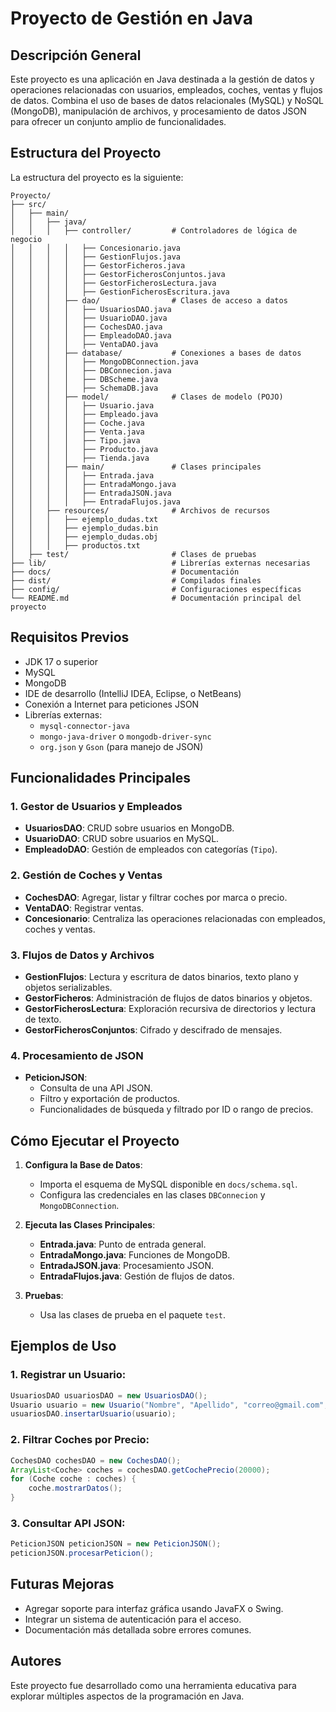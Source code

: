# Proyecto de Gestión en Java

## **Descripción General**
Este proyecto es una aplicación en Java destinada a la gestión de datos y operaciones relacionadas con usuarios, empleados, coches, ventas y flujos de datos. Combina el uso de bases de datos relacionales (MySQL) y NoSQL (MongoDB), manipulación de archivos, y procesamiento de datos JSON para ofrecer un conjunto amplio de funcionalidades.

## **Estructura del Proyecto**
La estructura del proyecto es la siguiente:

```
Proyecto/
├── src/
│   ├── main/
│   │   ├── java/
│   │   │   ├── controller/         # Controladores de lógica de negocio
│   │   │   │   ├── Concesionario.java
│   │   │   │   ├── GestionFlujos.java
│   │   │   │   ├── GestorFicheros.java
│   │   │   │   ├── GestorFicherosConjuntos.java
│   │   │   │   ├── GestorFicherosLectura.java
│   │   │   │   ├── GestionFicherosEscritura.java
│   │   │   ├── dao/                # Clases de acceso a datos
│   │   │   │   ├── UsuariosDAO.java
│   │   │   │   ├── UsuarioDAO.java
│   │   │   │   ├── CochesDAO.java
│   │   │   │   ├── EmpleadoDAO.java
│   │   │   │   ├── VentaDAO.java
│   │   │   ├── database/           # Conexiones a bases de datos
│   │   │   │   ├── MongoDBConnection.java
│   │   │   │   ├── DBConnecion.java
│   │   │   │   ├── DBScheme.java
│   │   │   │   ├── SchemaDB.java
│   │   │   ├── model/              # Clases de modelo (POJO)
│   │   │   │   ├── Usuario.java
│   │   │   │   ├── Empleado.java
│   │   │   │   ├── Coche.java
│   │   │   │   ├── Venta.java
│   │   │   │   ├── Tipo.java
│   │   │   │   ├── Producto.java
│   │   │   │   ├── Tienda.java
│   │   │   ├── main/               # Clases principales
│   │   │   │   ├── Entrada.java
│   │   │   │   ├── EntradaMongo.java
│   │   │   │   ├── EntradaJSON.java
│   │   │   │   ├── EntradaFlujos.java
│   │   ├── resources/              # Archivos de recursos
│   │   │   ├── ejemplo_dudas.txt
│   │   │   ├── ejemplo_dudas.bin
│   │   │   ├── ejemplo_dudas.obj
│   │   │   ├── productos.txt
│   ├── test/                       # Clases de pruebas
├── lib/                            # Librerías externas necesarias
├── docs/                           # Documentación
├── dist/                           # Compilados finales
├── config/                         # Configuraciones específicas
└── README.md                       # Documentación principal del proyecto
```

## **Requisitos Previos**
- JDK 17 o superior
- MySQL
- MongoDB
- IDE de desarrollo (IntelliJ IDEA, Eclipse, o NetBeans)
- Conexión a Internet para peticiones JSON
- Librerías externas:
  - `mysql-connector-java`
  - `mongo-java-driver` o `mongodb-driver-sync`
  - `org.json` y `Gson` (para manejo de JSON)

## **Funcionalidades Principales**
### 1. **Gestor de Usuarios y Empleados**
- **UsuariosDAO**: CRUD sobre usuarios en MongoDB.
- **UsuarioDAO**: CRUD sobre usuarios en MySQL.
- **EmpleadoDAO**: Gestión de empleados con categorías (`Tipo`).

### 2. **Gestión de Coches y Ventas**
- **CochesDAO**: Agregar, listar y filtrar coches por marca o precio.
- **VentaDAO**: Registrar ventas.
- **Concesionario**: Centraliza las operaciones relacionadas con empleados, coches y ventas.

### 3. **Flujos de Datos y Archivos**
- **GestionFlujos**: Lectura y escritura de datos binarios, texto plano y objetos serializables.
- **GestorFicheros**: Administración de flujos de datos binarios y objetos.
- **GestorFicherosLectura**: Exploración recursiva de directorios y lectura de texto.
- **GestorFicherosConjuntos**: Cifrado y descifrado de mensajes.

### 4. **Procesamiento de JSON**
- **PeticionJSON**:
  - Consulta de una API JSON.
  - Filtro y exportación de productos.
  - Funcionalidades de búsqueda y filtrado por ID o rango de precios.

## **Cómo Ejecutar el Proyecto**
1. **Configura la Base de Datos**:
   - Importa el esquema de MySQL disponible en `docs/schema.sql`.
   - Configura las credenciales en las clases `DBConnecion` y `MongoDBConnection`.

2. **Ejecuta las Clases Principales**:
   - **Entrada.java**: Punto de entrada general.
   - **EntradaMongo.java**: Funciones de MongoDB.
   - **EntradaJSON.java**: Procesamiento JSON.
   - **EntradaFlujos.java**: Gestión de flujos de datos.

3. **Pruebas**:
   - Usa las clases de prueba en el paquete `test`.

## **Ejemplos de Uso**
### 1. Registrar un Usuario:
```java
UsuariosDAO usuariosDAO = new UsuariosDAO();
Usuario usuario = new Usuario("Nombre", "Apellido", "correo@gmail.com", 30);
usuariosDAO.insertarUsuario(usuario);
```

### 2. Filtrar Coches por Precio:
```java
CochesDAO cochesDAO = new CochesDAO();
ArrayList<Coche> coches = cochesDAO.getCochePrecio(20000);
for (Coche coche : coches) {
    coche.mostrarDatos();
}
```

### 3. Consultar API JSON:
```java
PeticionJSON peticionJSON = new PeticionJSON();
peticionJSON.procesarPeticion();
```

## **Futuras Mejoras**
- Agregar soporte para interfaz gráfica usando JavaFX o Swing.
- Integrar un sistema de autenticación para el acceso.
- Documentación más detallada sobre errores comunes.

## **Autores**
Este proyecto fue desarrollado como una herramienta educativa para explorar múltiples aspectos de la programación en Java.

